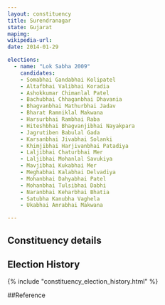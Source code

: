 ```yaml
---
layout: constituency
title: Surendranagar
state: Gujarat
mapimg: 
wikipedia-url: 
date: 2014-01-29

elections: 
  - name: "Lok Sabha 2009"
    candidates: 
    - Somabhai Gandabhai Kolipatel 
    - Altafbhai Valibhai Koradia 
    - Ashokkumar Chimanlal Patel 
    - Bachubhai Chhaganbhai Dhavania 
    - Bhagvanbhai Mathurbhai Jadav 
    - Bharat Ramniklal Makwana 
    - Harsurbhai Rambhai Raba 
    - Hiteshbhai Bhagvanjibhai Nayakpara 
    - Jagrutiben Babulal Gada 
    - Karsanbhai Jivabhai Solanki 
    - Khimjibhai Harjivanbhai Patadiya 
    - Laljibhai Chaturbhai Mer 
    - Laljibhai Mohanlal Savukiya 
    - Mavjibhai Kukabhai Mer 
    - Meghabhai Kalabhai Delvadiya 
    - Mohanbhai Dahyabhai Patel 
    - Mohanbhai Tulsibhai Dabhi 
    - Naranbhai Keharbhai Bhatia 
    - Satubha Kanubha Vaghela 
    - Ukabhai Amrabhai Makwana 

---
```

## Constituency details


## Election History
{% include "constituency_election_history.html" %}

##Reference
